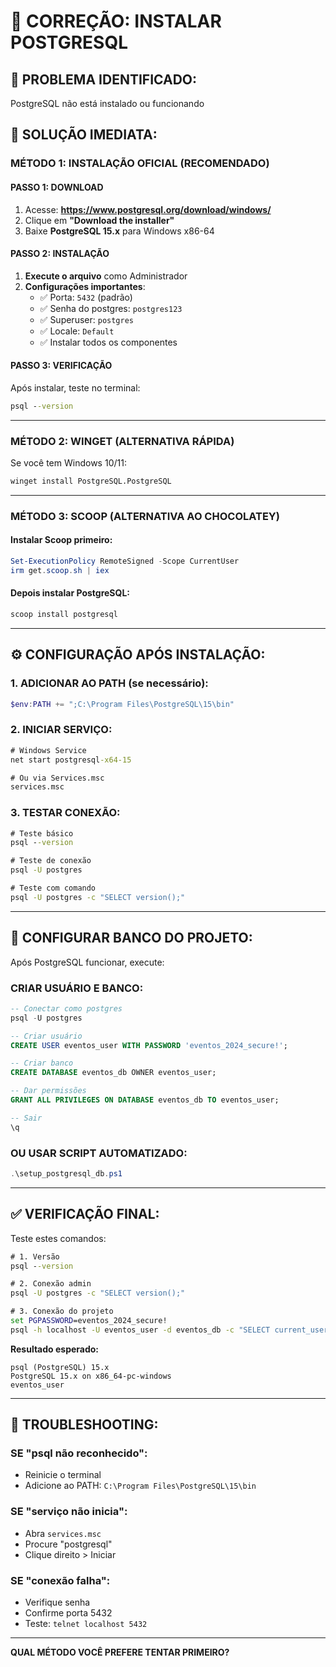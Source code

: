 # 🐘 CORREÇÃO: INSTALAR POSTGRESQL

## 🎯 PROBLEMA IDENTIFICADO:

PostgreSQL não está instalado ou funcionando

## 🔧 SOLUÇÃO IMEDIATA:

### MÉTODO 1: INSTALAÇÃO OFICIAL (RECOMENDADO)

#### PASSO 1: DOWNLOAD

1. Acesse: **https://www.postgresql.org/download/windows/**
2. Clique em **"Download the installer"**
3. Baixe **PostgreSQL 15.x** para Windows x86-64

#### PASSO 2: INSTALAÇÃO

1. **Execute o arquivo** como Administrador
2. **Configurações importantes**:
   - ✅ Porta: `5432` (padrão)
   - ✅ Senha do postgres: `postgres123`
   - ✅ Superuser: `postgres`
   - ✅ Locale: `Default`
   - ✅ Instalar todos os componentes

#### PASSO 3: VERIFICAÇÃO

Após instalar, teste no terminal:

```cmd
psql --version
```

---

### MÉTODO 2: WINGET (ALTERNATIVA RÁPIDA)

Se você tem Windows 10/11:

```cmd
winget install PostgreSQL.PostgreSQL
```

---

### MÉTODO 3: SCOOP (ALTERNATIVA AO CHOCOLATEY)

#### Instalar Scoop primeiro:

```powershell
Set-ExecutionPolicy RemoteSigned -Scope CurrentUser
irm get.scoop.sh | iex
```

#### Depois instalar PostgreSQL:

```cmd
scoop install postgresql
```

---

## ⚙️ CONFIGURAÇÃO APÓS INSTALAÇÃO:

### 1. ADICIONAR AO PATH (se necessário):

```powershell
$env:PATH += ";C:\Program Files\PostgreSQL\15\bin"
```

### 2. INICIAR SERVIÇO:

```cmd
# Windows Service
net start postgresql-x64-15

# Ou via Services.msc
services.msc
```

### 3. TESTAR CONEXÃO:

```cmd
# Teste básico
psql --version

# Teste de conexão
psql -U postgres

# Teste com comando
psql -U postgres -c "SELECT version();"
```

---

## 🏁 CONFIGURAR BANCO DO PROJETO:

Após PostgreSQL funcionar, execute:

### CRIAR USUÁRIO E BANCO:

```sql
-- Conectar como postgres
psql -U postgres

-- Criar usuário
CREATE USER eventos_user WITH PASSWORD 'eventos_2024_secure!';

-- Criar banco
CREATE DATABASE eventos_db OWNER eventos_user;

-- Dar permissões
GRANT ALL PRIVILEGES ON DATABASE eventos_db TO eventos_user;

-- Sair
\q
```

### OU USAR SCRIPT AUTOMATIZADO:

```powershell
.\setup_postgresql_db.ps1
```

---

## ✅ VERIFICAÇÃO FINAL:

Teste estes comandos:

```cmd
# 1. Versão
psql --version

# 2. Conexão admin
psql -U postgres -c "SELECT version();"

# 3. Conexão do projeto
set PGPASSWORD=eventos_2024_secure!
psql -h localhost -U eventos_user -d eventos_db -c "SELECT current_user;"
```

**Resultado esperado:**

```
psql (PostgreSQL) 15.x
PostgreSQL 15.x on x86_64-pc-windows
eventos_user
```

---

## 🚨 TROUBLESHOOTING:

### SE "psql não reconhecido":

- Reinicie o terminal
- Adicione ao PATH: `C:\Program Files\PostgreSQL\15\bin`

### SE "serviço não inicia":

- Abra `services.msc`
- Procure "postgresql"
- Clique direito > Iniciar

### SE "conexão falha":

- Verifique senha
- Confirme porta 5432
- Teste: `telnet localhost 5432`

---

**QUAL MÉTODO VOCÊ PREFERE TENTAR PRIMEIRO?**

